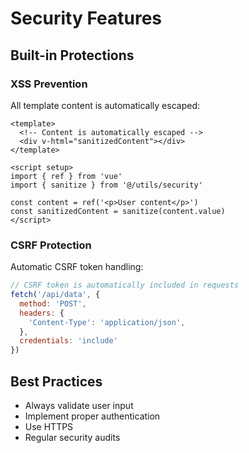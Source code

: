 # Security Features

## Built-in Protections

### XSS Prevention
All template content is automatically escaped:

```vue
<template>
  <!-- Content is automatically escaped -->
  <div v-html="sanitizedContent"></div>
</template>

<script setup>
import { ref } from 'vue'
import { sanitize } from '@/utils/security'

const content = ref('<p>User content</p>')
const sanitizedContent = sanitize(content.value)
</script>
```

### CSRF Protection
Automatic CSRF token handling:

```js
// CSRF token is automatically included in requests
fetch('/api/data', {
  method: 'POST',
  headers: {
    'Content-Type': 'application/json',
  },
  credentials: 'include'
})
```

## Best Practices
- Always validate user input
- Implement proper authentication
- Use HTTPS
- Regular security audits